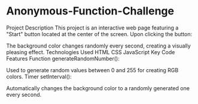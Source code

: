 # Anonymous-Function-Challenge
Project Description
This project is an interactive web page featuring a "Start" button located at the center of the screen. Upon clicking the button:

The background color changes randomly every second, creating a visually pleasing effect.
Technologies Used
HTML
CSS
JavaScript
Key Code Features
Function generateRandomNumber():

Used to generate random values between 0 and 255 for creating RGB colors.
Timer setInterval():

Automatically changes the background color to a randomly generated one every second.
